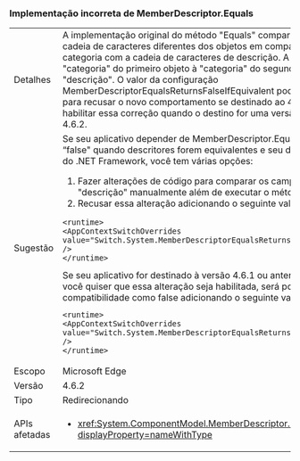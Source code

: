 ### <a name="incorrect-implementation-of-memberdescriptorequals"></a>Implementação incorreta de MemberDescriptor.Equals

|   |   |
|---|---|
|Detalhes|A implementação original do método &quot;Equals&quot; comparava duas propriedades de cadeia de caracteres diferentes dos objetos em comparação: nome da categoria com a cadeia de caracteres de descrição. A correção compara a &quot;categoria&quot; do primeiro objeto à &quot;categoria&quot; do segundo, e a &quot;descrição&quot; à &quot;descrição&quot;. O valor da configuração MemberDescriptorEqualsReturnsFalseIfEquivalent pode ser definido como true para recusar o novo comportamento se destinado ao 4.6.2 ou como false para habilitar essa correção quando o destino for uma versão de estrutura abaixo da 4.6.2.|
|Sugestão|Se seu aplicativo depender de MemberDescriptor.Equals, às vezes, retornar “false" quando descritores forem equivalentes e seu destino for a versão 4.6.2 do .NET Framework, você tem várias opções:<ol><li>Fazer alterações de código para comparar os campos &quot;categoria&quot; e &quot;descrição&quot; manualmente além de executar o método Equals.</li><li>Recusar essa alteração adicionando o seguinte valor ao arquivo app.config:</li></ol><pre><code class="language-xml">&lt;runtime&gt;&#13;&#10;&lt;AppContextSwitchOverrides value=&quot;Switch.System.MemberDescriptorEqualsReturnsFalseIfEquivalent=true&quot; /&gt;&#13;&#10;&lt;/runtime&gt;&#13;&#10;</code></pre>Se seu aplicativo for destinado à versão 4.6.1 ou anterior do .NET Framework e você quiser que essa alteração seja habilitada, será possível definir a opção de compatibilidade como false adicionando o seguinte valor ao arquivo app.config:<pre><code class="language-xml">&lt;runtime&gt;&#13;&#10;&lt;AppContextSwitchOverrides value=&quot;Switch.System.MemberDescriptorEqualsReturnsFalseIfEquivalent=false&quot; /&gt;&#13;&#10;&lt;/runtime&gt;&#13;&#10;</code></pre>|
|Escopo|Microsoft Edge|
|Versão|4.6.2|
|Tipo|Redirecionando|
|APIs afetadas|<ul><li><xref:System.ComponentModel.MemberDescriptor.Equals(System.Object)?displayProperty=nameWithType></li></ul>|

